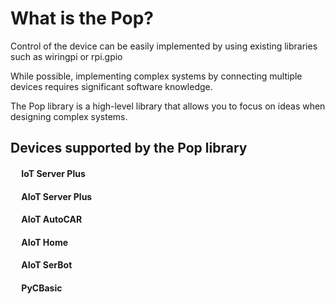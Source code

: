 # What is the Pop?

Control of the device can be easily implemented by using existing libraries such as wiringpi or rpi.gpio

While possible, implementing complex systems by connecting multiple devices requires significant software knowledge.

The Pop library is a high-level library that allows you to focus on ideas when designing complex systems.

<h2> Devices supported by the Pop library </h2>

<h4>&emsp;<span class="title_accent">  IoT Server Plus</span></h4>

<h4>&emsp;<span class="title_accent">  AIoT Server Plus</span></h4>

<h4>&emsp;<span class="title_accent">  AIoT AutoCAR</span></h4>

<h4>&emsp;<span class="title_accent">  AIoT Home</span></h4>

<h4>&emsp;<span class="title_accent">  AIoT SerBot</span></h4>

<h4>&emsp;<span class="title_accent">  PyCBasic</span></h4>
